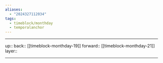```yaml
---
aliases:
  - "2024327112034"
tags:
  - timeblock/monthday
  - temporalanchor
---
```




***

up:: 
back:: [[timeblock-monthday-19]]
forward:: [[timeblock-monthday-21]]
layer:: 

***

